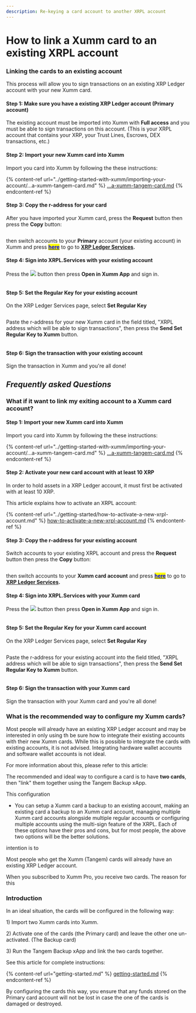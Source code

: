 ```yaml
---
description: Re-keying a card account to another XRPL account
---
```


# How to link a Xumm card to an existing XRPL account

### Linking the cards to an existing account

This process will allow you to sign transactions on an existing XRP Ledger account with your new Xumm card.

#### Step 1: Make sure you have a existing XRP Ledger account (Primary account) <a href="#h_46e6d7f417" id="h_46e6d7f417"></a>

The existing account must be imported into Xumm with **Full access** and you must be able to sign transactions on this account. (This is your XRPL account that contains your XRP, your Trust Lines, Escrows, DEX transactions, etc.)

#### Step 2: Import your new Xumm card into Xumm <a href="#h_daeec8d8c2" id="h_daeec8d8c2"></a>

Import you card into Xumm by following the these instructions:

{% content-ref url="../getting-started-with-xumm/importing-your-account/...a-xumm-tangem-card.md" %}
[...a-xumm-tangem-card.md](../getting-started-with-xumm/importing-your-account/...a-xumm-tangem-card.md)
{% endcontent-ref %}

#### Step 3: Copy the r-address for your card <a href="#h_daeec8d8c2" id="h_daeec8d8c2"></a>

After you have imported your Xumm card, press the **Request** button then press the **Copy** button:

<figure><img src="../.gitbook/assets/regular keys -3.png" alt=""><figcaption></figcaption></figure>

then switch accounts to your **Primary** account (your existing account) in Xumm and press [<mark style="color:blue;">**here**</mark>](https://xrpl.services/) to go to [**XRP Ledger Services**](https://xrpl.services/)**.**

#### Step 4: Sign into XRPL.Services with your existing account <a href="#h_daeec8d8c2" id="h_daeec8d8c2"></a>

Press the ![](<../.gitbook/assets/image (1) (6).png>) button then press **Open in Xumm App** and sign in.

<figure><img src="../.gitbook/assets/Sign into Xumm.png" alt=""><figcaption></figcaption></figure>

#### Step 5: Set the Regular Key for your existing account <a href="#h_daeec8d8c2" id="h_daeec8d8c2"></a>

On the XRP Ledger Services page, select **Set Regular Key**

<figure><img src="../.gitbook/assets/XRPL Services - Reg Key - 1.png" alt=""><figcaption></figcaption></figure>

Paste the r-address for your new Xumm card in the field titled, "XRPL address which will be able to sign transactions", then press the **Send Set Regular Key to Xumm** button.

<figure><img src="../.gitbook/assets/XRPL - Regular keys.png" alt=""><figcaption></figcaption></figure>

#### Step 6: Sign the transaction with your existing account <a href="#h_daeec8d8c2" id="h_daeec8d8c2"></a>

Sign the transaction in Xumm and you're all done!&#x20;

## _Frequently asked Questions_

### What if it want to link my exiting account to a Xumm card account?

#### Step 1: Import your new Xumm card into Xumm <a href="#h_46e6d7f417" id="h_46e6d7f417"></a>

Import you card into Xumm by following the these instructions:

{% content-ref url="../getting-started-with-xumm/importing-your-account/...a-xumm-tangem-card.md" %}
[...a-xumm-tangem-card.md](../getting-started-with-xumm/importing-your-account/...a-xumm-tangem-card.md)
{% endcontent-ref %}

#### Step 2: Activate your new card account with at least 10 XRP <a href="#h_daeec8d8c2" id="h_daeec8d8c2"></a>

In order to hold assets in a XRP Ledger account, it must first be activated with at least 10 XRP.

This article explains how to activate an XRPL account:

{% content-ref url="../getting-started/how-to-activate-a-new-xrpl-account.md" %}
[how-to-activate-a-new-xrpl-account.md](../getting-started/how-to-activate-a-new-xrpl-account.md)
{% endcontent-ref %}

#### Step 3: Copy the r-address for your existing account <a href="#h_daeec8d8c2" id="h_daeec8d8c2"></a>

Switch accounts to your existing XRPL account and press the **Request** button then press the **Copy** button:

<figure><img src="../.gitbook/assets/regular keys -3.png" alt=""><figcaption></figcaption></figure>

then switch accounts to your **Xumm card account** and press [<mark style="color:blue;">**here**</mark>](https://xrpl.services/) to go to [**XRP Ledger Services**](https://xrpl.services/)**.**

#### Step 4: Sign into XRPL.Services with your Xumm card <a href="#h_daeec8d8c2" id="h_daeec8d8c2"></a>

Press the ![](<../.gitbook/assets/image (1) (6).png>) button then press **Open in Xumm App** and sign in.

<figure><img src="../.gitbook/assets/Sign into Xumm.png" alt=""><figcaption></figcaption></figure>

#### Step 5: Set the Regular Key for your Xumm card account <a href="#h_daeec8d8c2" id="h_daeec8d8c2"></a>

On the XRP Ledger Services page, select **Set Regular Key**

<figure><img src="../.gitbook/assets/XRPL Services - Reg Key - 1.png" alt=""><figcaption></figcaption></figure>

Paste the r-address for your existing  account into the field titled, "XRPL address which will be able to sign transactions", then press the **Send Set Regular Key to Xumm** button.

<figure><img src="../.gitbook/assets/XRPL - Regular keys.png" alt=""><figcaption></figcaption></figure>

#### Step 6: Sign the transaction with your Xumm card <a href="#h_daeec8d8c2" id="h_daeec8d8c2"></a>

Sign the transaction with your Xumm card and you're all done!&#x20;



### What is the recommended way to configure my Xumm cards?



Most people will already have an existing XRP Ledger account and may be interested in only using th be sure how to integrate their existing accounts with their new Xumm cards. While this is possible to integrate the cards with existing accounts, it is not advised. Integrating hardware wallet accounts and software wallet accounts is not ideal.

For more information about this, please refer to this article:



The recommended and ideal way to configure a card is to have **two cards**, then "link" them together using the Tangem Backup xApp.

This configuration &#x20;

* You can setup a Xumm card a backup to an existing account, making an existing card a backup to an Xumm card account, managing multiple Xumm card accounts alongside multiple regular accounts or configuring multiple accounts using the multi-sign feature of the XRPL. Each of these options have their pros and cons, but for most people, the above two options will be the better solutions.



intention is to&#x20;

Most people who get the Xumm (Tangem) cards will already have an existing XRP Ledger account.

When you subscribed to Xumm Pro, you receive two cards. The reason for this&#x20;



### Introduction

In an ideal situation, the cards will be configured in the following way:

1\) Import two Xumm cards into Xumm.

2\) Activate one of the cards (the Primary card) and leave the other one un-activated. (The Backup card)

3\) Run the Tangem Backup xApp and link the two cards together.

See this article for complete instructions:

{% content-ref url="getting-started.md" %}
[getting-started.md](getting-started.md)
{% endcontent-ref %}

By configuring the cards this way, you ensure that any funds stored on the Primary card account will not be lost in case the one of the cards is damaged or destroyed.

